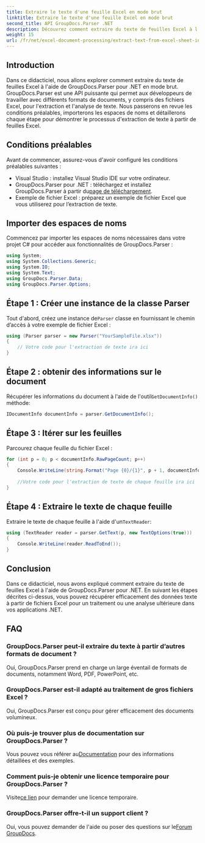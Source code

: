 ```yaml
---
title: Extraire le texte d'une feuille Excel en mode brut
linktitle: Extraire le texte d'une feuille Excel en mode brut
second_title: API GroupDocs.Parser .NET
description: Découvrez comment extraire du texte de feuilles Excel à l'aide de GroupDocs.Parser pour .NET dans ce didacticiel complet. Téléchargez et commencez l'analyse.
weight: 15
url: /fr/net/excel-document-processing/extract-text-from-excel-sheet-in-raw-mode/
---
```

## Introduction
Dans ce didacticiel, nous allons explorer comment extraire du texte de feuilles Excel à l'aide de GroupDocs.Parser pour .NET en mode brut. GroupDocs.Parser est une API puissante qui permet aux développeurs de travailler avec différents formats de documents, y compris des fichiers Excel, pour l'extraction et l'analyse de texte. Nous passerons en revue les conditions préalables, importerons les espaces de noms et détaillerons chaque étape pour démontrer le processus d'extraction de texte à partir de feuilles Excel.
## Conditions préalables
Avant de commencer, assurez-vous d'avoir configuré les conditions préalables suivantes :
- Visual Studio : installez Visual Studio IDE sur votre ordinateur.
-  GroupDocs.Parser pour .NET : téléchargez et installez GroupDocs.Parser à partir du[page de téléchargement](https://releases.groupdocs.com/parser/net/).
- Exemple de fichier Excel : préparez un exemple de fichier Excel que vous utiliserez pour l’extraction de texte.

## Importer des espaces de noms
Commencez par importer les espaces de noms nécessaires dans votre projet C# pour accéder aux fonctionnalités de GroupDocs.Parser :
```csharp
using System;
using System.Collections.Generic;
using System.IO;
using System.Text;
using GroupDocs.Parser.Data;
using GroupDocs.Parser.Options;
```
## Étape 1 : Créer une instance de la classe Parser
 Tout d'abord, créez une instance de`Parser` classe en fournissant le chemin d’accès à votre exemple de fichier Excel :
```csharp
using (Parser parser = new Parser("YourSampleFile.xlsx"))
{
    // Votre code pour l'extraction de texte ira ici
}
```
## Étape 2 : obtenir des informations sur le document
 Récupérer les informations du document à l'aide de l'outil`GetDocumentInfo()` méthode:
```csharp
IDocumentInfo documentInfo = parser.GetDocumentInfo();
```
## Étape 3 : Itérer sur les feuilles
Parcourez chaque feuille du fichier Excel :
```csharp
for (int p = 0; p < documentInfo.RawPageCount; p++)
{
    Console.WriteLine(string.Format("Page {0}/{1}", p + 1, documentInfo.RawPageCount));
    
    //Votre code pour l'extraction de texte de chaque feuille ira ici
}
```
## Étape 4 : Extraire le texte de chaque feuille
 Extraire le texte de chaque feuille à l'aide d'un`TextReader`:
```csharp
using (TextReader reader = parser.GetText(p, new TextOptions(true)))
{
    Console.WriteLine(reader.ReadToEnd());
}
```

## Conclusion
Dans ce didacticiel, nous avons expliqué comment extraire du texte de feuilles Excel à l'aide de GroupDocs.Parser pour .NET. En suivant les étapes décrites ci-dessus, vous pouvez récupérer efficacement des données texte à partir de fichiers Excel pour un traitement ou une analyse ultérieure dans vos applications .NET.

## FAQ
### GroupDocs.Parser peut-il extraire du texte à partir d’autres formats de document ?
Oui, GroupDocs.Parser prend en charge un large éventail de formats de documents, notamment Word, PDF, PowerPoint, etc.
### GroupDocs.Parser est-il adapté au traitement de gros fichiers Excel ?
Oui, GroupDocs.Parser est conçu pour gérer efficacement des documents volumineux.
### Où puis-je trouver plus de documentation sur GroupDocs.Parser ?
 Vous pouvez vous référer au[Documentation](https://tutorials.groupdocs.com/parser/net/) pour des informations détaillées et des exemples.
### Comment puis-je obtenir une licence temporaire pour GroupDocs.Parser ?
 Visite[ce lien](https://purchase.groupdocs.com/temporary-license/) pour demander une licence temporaire.
### GroupDocs.Parser offre-t-il un support client ?
Oui, vous pouvez demander de l'aide ou poser des questions sur le[Forum GroupDocs](https://forum.groupdocs.com/c/parser/17).